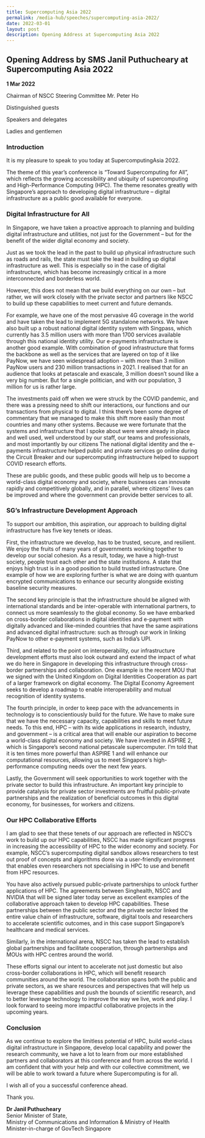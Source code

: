 ```yaml
---
title: Supercomputing Asia 2022
permalink: /media-hub/speeches/supercomputing-asia-2022/
date: 2022-03-01
layout: post
description: Opening Address at Supercomputing Asia 2022
---
```


## Opening Address by SMS Janil Puthucheary at Supercomputing Asia 2022

**1 Mar 2022**

Chairman of NSCC Steering Committee Mr. Peter Ho

Distinguished guests

Speakers and delegates

Ladies and gentlemen

### Introduction

It is my pleasure to speak to you today at SupercomputingAsia 2022.

The theme of this year’s conference is “Toward Supercomputing for All”, which reflects the growing accessibility and ubiquity of supercomputing and High-Performance Computing (HPC). The theme resonates greatly with Singapore’s approach to developing digital infrastructure – digital infrastructure as a public good available for everyone.

### Digital Infrastructure for All

In Singapore, we have taken a proactive approach to planning and building digital infrastructure and utilities, not just for the Government – but for the benefit of the wider digital economy and society.

Just as we took the lead in the past to build up physical infrastructure such as roads and rails, the state must take the lead in building up digital infrastructure as well. This is especially so in the case of digital infrastructure, which has become increasingly critical in a more interconnected and borderless world.

However, this does not mean that we build everything on our own – but rather, we will work closely with the private sector and partners like NSCC to build up these capabilities to meet current and future demands. 

For example, we have one of the most pervasive 4G coverage in the world and have taken the lead to implement 5G standalone networks. We have also built up a robust national digital identity system with Singpass, which currently has 3.5 million users with more than 1700 services available through this national identity utility. Our e-payments infrastructure is another good example.  With combination of good infrastructure that forms the backbone as well as the services that are layered on top of it like PayNow, we have seen widespread adoption – with more than 3 million PayNow users and 230 million transactions in 2021. I realised that for an audience that looks at petascale and exascale, 3 million doesn’t sound like a very big number. But for a single politician, and with our population, 3 million for us is rather large.

The investments paid off when we were struck by the COVID pandemic, and there was a pressing need to shift our interactions, our functions and our transactions from physical to digital. I think there’s been some degree of commentary that we managed to make this shift more easily than most countries and many other systems. Because we were fortunate that  the systems and infrastructure that I spoke about were  were already in place and well used, well understood  by our staff, our teams and professionals, and most importantly by our citizens The national digital identity and the e-payments infrastructure helped  public and private services  go online during the Circuit Breaker  and our supercomputing infrastructure helped to support COVID research efforts.

These are public goods, and these public goods will help us to become a world-class digital economy and society, where businesses can innovate rapidly and competitively globally, and in parallel, where citizens’ lives can be improved and where the government can provide better services to all.

### SG’s Infrastructure Development Approach

To support our ambition, this aspiration, our approach to building digital infrastructure has five key tenets or ideas.

First, the infrastructure we develop, has to be trusted, secure, and resilient. We enjoy the fruits of many years of governments working together to develop our social cohesion. As a result, today, we have a high-trust society, people trust each other and the state institutions. A state that enjoys high trust is in a good position to build trusted infrastructure. One example of how  we are exploring further is what we are doing with quantum encrypted communications to enhance our security alongside existing baseline security measures.

The second key principle is that  the infrastructure should be aligned with international standards and be inter-operable with international partners, to connect us more seamlessly to the global economy. So we have embarked on cross-border collaborations in digital identities and e-payment with digitally advanced and like-minded countries that have the same aspirations and advanced digital infrastructure: such as through our work in linking PayNow to other e-payment systems, such as India’s UPI. 

Third, and related to the point on interoperability, our infrastructure development efforts must also look outward and extend the impact of what we do here in Singapore in developing this infrastructure through cross-border partnerships and collaboration. One example is the recent MOU that we signed with the United Kingdom on Digital Identities Cooperation as part of a larger framework on digital economy. The Digital Economy Agreement seeks to develop a roadmap to enable interoperability and mutual recognition of identity systems.

The fourth principle, in order to keep pace with the advancements in technology is to conscientiously build for the future. We have to make sure that we have the necessary capacity, capabilities and skills to meet future needs. To this end, HPC – with its wide applications in research, industry, and government – is a critical area that will enable our aspiration to become a world-class digital economy and society. We have invested in ASPIRE 2, which is Singapore’s second national petascale supercomputer. I’m told that it is ten times more powerful than ASPIRE 1 and will enhance our computational resources, allowing us to meet Singapore's high-performance computing needs over the next few years.

Lastly, the Government will seek opportunities to work together with the private sector to build this infrastructure. An important key principle to provide catalysis for private sector investments are fruitful public-private partnerships and the realization of beneficial outcomes in this digital economy, for businesses, for workers and citizens.

### Our HPC Collaborative Efforts

I am glad to see that these tenets of our approach are reflected in NSCC’s work to build up our HPC capabilities, NSCC has made significant progress in increasing the accessibility of HPC to the wider economy and society. For example, NSCC’s supercomputing digital sandbox allows researchers to test out proof of concepts and algorithms done via a user-friendly environment that enables even researchers not specialising in HPC to use and benefit from HPC resources.

You have also actively pursued public-private partnerships to unlock further applications of HPC. The agreements between Singhealth, NSCC and NVIDIA that will be signed later today serve as excellent examples of the collaborative approach taken to develop HPC capabilities. These partnerships between the public sector and the private sector linked the entire value chain of infrastructure, software, digital tools and researchers to accelerate scientific outcomes, and in this case support Singapore’s healthcare and medical services.

Similarly, in the international arena, NSCC has taken the lead to establish global partnerships and facilitate cooperation, through partnerships and MOUs with HPC centres around the world.

These efforts signal our intent to accelerate not just domestic but also cross-border collaborations in HPC, which will benefit research communities around the world. The collaboration spans both the public and private sectors, as we share resources and perspectives that will help us leverage these capabilities and  push the bounds of scientific research, and to better leverage technology to improve the way we live, work and play. I look forward to seeing more impactful collaborative projects in the upcoming years. 

### Conclusion

As we continue to explore the limitless potential of HPC, build world-class digital infrastructure in Singapore,  develop local capability and power the research community, we have a lot to learn from our more established partners and collaborators at this conference and from across the world. I am confident that with your help and with our collective commitment, we will be able to work toward a future where Supercomputing is for all.

I wish all of you a successful conference ahead.

Thank you.

**Dr Janil Puthucheary**<br>
Senior Minister of State, <br>
Ministry of Communications and Information & Ministry of Health<br>
Minister-in-charge of GovTech Singapore